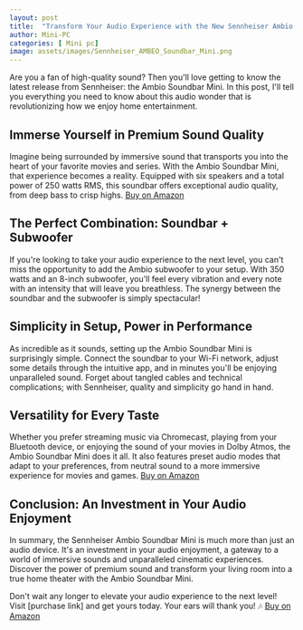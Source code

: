 ```yaml
---
layout: post
title:  "Transform Your Audio Experience with the New Sennheiser Ambio Soundbar Mini! 🎵"
author: Mini-PC
categories: [ Mini pc]
image: assets/images/Sennheiser_AMBEO_Soundbar_Mini.png
--- 
```


Are you a fan of high-quality sound? Then you'll love getting to know the latest release from Sennheiser: the Ambio Soundbar Mini. In this post, I'll tell you everything you need to know about this audio wonder that is revolutionizing how we enjoy home entertainment.

## Immerse Yourself in Premium Sound Quality

Imagine being surrounded by immersive sound that transports you into the heart of your favorite movies and series. With the Ambio Soundbar Mini, that experience becomes a reality. Equipped with six speakers and a total power of 250 watts RMS, this soundbar offers exceptional audio quality, from deep bass to crisp highs. [Buy on Amazon](https://amzn.to/4aSy0qm)


## The Perfect Combination: Soundbar + Subwoofer

If you're looking to take your audio experience to the next level, you can't miss the opportunity to add the Ambio subwoofer to your setup. With 350 watts and an 8-inch subwoofer, you'll feel every vibration and every note with an intensity that will leave you breathless. The synergy between the soundbar and the subwoofer is simply spectacular!

## Simplicity in Setup, Power in Performance

As incredible as it sounds, setting up the Ambio Soundbar Mini is surprisingly simple. Connect the soundbar to your Wi-Fi network, adjust some details through the intuitive app, and in minutes you'll be enjoying unparalleled sound. Forget about tangled cables and technical complications; with Sennheiser, quality and simplicity go hand in hand.

## Versatility for Every Taste

Whether you prefer streaming music via Chromecast, playing from your Bluetooth device, or enjoying the sound of your movies in Dolby Atmos, the Ambio Soundbar Mini does it all. It also features preset audio modes that adapt to your preferences, from neutral sound to a more immersive experience for movies and games. [Buy on Amazon](https://amzn.to/4aSy0qm)

## Conclusion: An Investment in Your Audio Enjoyment

In summary, the Sennheiser Ambio Soundbar Mini is much more than just an audio device. It's an investment in your audio enjoyment, a gateway to a world of immersive sounds and unparalleled cinematic experiences. Discover the power of premium sound and transform your living room into a true home theater with the Ambio Soundbar Mini.

Don't wait any longer to elevate your audio experience to the next level! Visit [purchase link] and get yours today. Your ears will thank you! 🎶 [Buy on Amazon](https://amzn.to/4aSy0qm)



